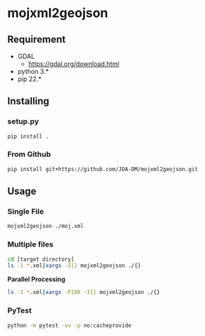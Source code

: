 # mojxml2geojson

## Requirement

- GDAL
  - https://gdal.org/download.html
- python 3.*
- pip 22.*

## Installing

### setup.py

```bash
pip install .
```

### From Github

```bash
pip install git+https://github.com/JDA-DM/mojxml2geojson.git
```

## Usage

### Single File

```bash
mojxml2geojson ./moj.xml
```

### Multiple files

```bash
cd [target directory]
ls -1 *.xml|xargs -I{} mojxml2geojson ./{}
```

**Parallel Processing**

```bash
ls -1 *.xml|xargs -P100 -I{} mojxml2geojson ./{}
```

### PyTest

```bash
python -m pytest -vv -p no:cacheprovide
```
